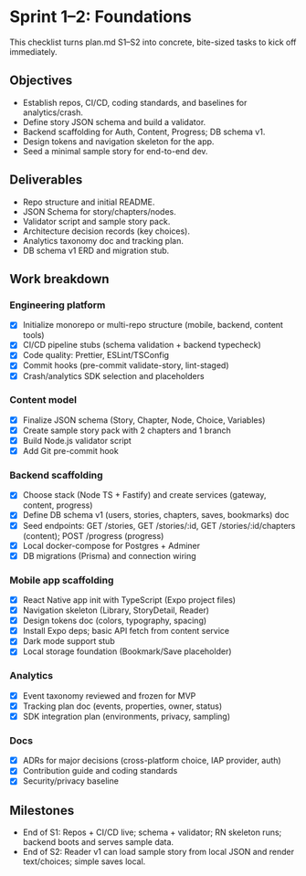 # Sprint 1–2: Foundations

This checklist turns plan.md S1–S2 into concrete, bite-sized tasks to kick off immediately.

## Objectives

- Establish repos, CI/CD, coding standards, and baselines for analytics/crash.
- Define story JSON schema and build a validator.
- Backend scaffolding for Auth, Content, Progress; DB schema v1.
- Design tokens and navigation skeleton for the app.
- Seed a minimal sample story for end-to-end dev.

## Deliverables

- Repo structure and initial README.
- JSON Schema for story/chapters/nodes.
- Validator script and sample story pack.
- Architecture decision records (key choices).
- Analytics taxonomy doc and tracking plan.
- DB schema v1 ERD and migration stub.

## Work breakdown

### Engineering platform

- [x] Initialize monorepo or multi-repo structure (mobile, backend, content tools)
- [x] CI/CD pipeline stubs (schema validation + backend typecheck)
- [x] Code quality: Prettier, ESLint/TSConfig
- [x] Commit hooks (pre-commit validate-story, lint-staged)
- [x] Crash/analytics SDK selection and placeholders

### Content model

- [x] Finalize JSON schema (Story, Chapter, Node, Choice, Variables)
- [x] Create sample story pack with 2 chapters and 1 branch
- [x] Build Node.js validator script
- [x] Add Git pre-commit hook

### Backend scaffolding

- [x] Choose stack (Node TS + Fastify) and create services (gateway, content, progress)
- [x] Define DB schema v1 (users, stories, chapters, saves, bookmarks) doc
- [x] Seed endpoints: GET /stories, GET /stories/:id, GET /stories/:id/chapters (content); POST /progress (progress)
- [x] Local docker-compose for Postgres + Adminer
- [x] DB migrations (Prisma) and connection wiring

### Mobile app scaffolding

- [x] React Native app init with TypeScript (Expo project files)
- [x] Navigation skeleton (Library, StoryDetail, Reader)
- [x] Design tokens doc (colors, typography, spacing)
- [x] Install Expo deps; basic API fetch from content service
- [x] Dark mode support stub
- [x] Local storage foundation (Bookmark/Save placeholder)

### Analytics

- [x] Event taxonomy reviewed and frozen for MVP
- [x] Tracking plan doc (events, properties, owner, status)
- [x] SDK integration plan (environments, privacy, sampling)

### Docs

- [x] ADRs for major decisions (cross-platform choice, IAP provider, auth)
- [x] Contribution guide and coding standards
- [x] Security/privacy baseline

## Milestones

- End of S1: Repos + CI/CD live; schema + validator; RN skeleton runs; backend boots and serves sample data.
- End of S2: Reader v1 can load sample story from local JSON and render text/choices; simple saves local.
